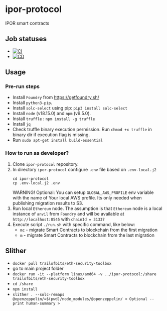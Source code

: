# ipor-protocol

IPOR smart contracts

## Job statuses

-   [![CI](https://github.com/IPOR-Labs/ipor-protocol/actions/workflows/ci.yml/badge.svg)](https://github.com/IPOR-Labs/ipor-protocol/actions/workflows/ci.yml)
-   [![CD](https://github.com/IPOR-Labs/ipor-protocol/actions/workflows/cd.yml/badge.svg)](https://github.com/IPOR-Labs/ipor-protocol/actions/workflows/cd.yml)

## Usage

### Pre-run steps

-   Install `Foundry` from https://getfoundry.sh/
-   Install `python3-pip`.
-   Install `solc-select` using pip: `pip3 install solc-select`
-   Install `node` (v18.15.0) and `npm` (v9.5.0).
-   Install `truffle` : `npm install -g truffle`
-   Install `jq`
-   Check truffle binary execution permission. Run `chmod +x truffle` in binary dir if execution flag is missing.
-   Run `sudo apt-get install build-essential`

### How to run as developer?

1. Clone `ipor-protocol` repository.
2. In directory `ipor-protocol` configure `.env` file based on `.env-local.j2`
    ```
    cd ipor-protocol
    cp .env-local.j2 .env
    ```
    WARNING! Optional: You can setup `GLOBAL_AWS_PROFILE` env variable with the name of Your local AWS profile. Its only needed when publishing migration results to S3.
3. Run local `Ethereum` node. The assumption is that `Ethereum` node is a local instance of `anvil` from `Foundry` and will be available at `http://localhost:8545` with `chainId = 31337`
4. Execute script `./run.sh` with specific command, like below:
    - `mc` - migrate Smart Contracts to blockchain from the first migration
    - `m` - migrate Smart Contracts to blockchain from the last migration


## Slither

-   `docker pull trailofbits/eth-security-toolbox`
-   go to main project folder
-   `docker run -it --platform linux/amd64 -v ../ipor-protocol:/share trailofbits/eth-security-toolbox`
-   `cd /share`
-   `npm install`
-   `slither . --solc-remaps @openzeppelin/=$(pwd)/node_modules/@openzeppelin/ < Optional --print human-summary >`
